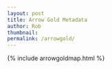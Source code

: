 ```yaml
---
layout: post
title: Arrow Gold Metadata
author: Rob
thumbnail:   
permalink: /arrowgold/
---
```

{% include arrowgoldmap.html %}

